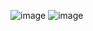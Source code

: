 ![image](https://github.com/user-attachments/assets/997348fe-bba8-4c78-87b3-683fde4c9bff)
![image](https://github.com/user-attachments/assets/812795e4-9903-4f70-9081-fb534e58c3ca)
